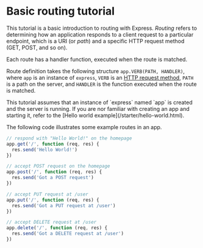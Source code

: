 # Basic routing tutorial

This tutorial is a basic introduction to routing with Express.  _Routing_ refers to determining how an application responds to a client request to a particular endpoint, which is a URI (or _path_) and a specific HTTP request method (GET, POST, and so on).

Each route has a handler function, executed when the route is matched. 

Route definition takes the following structure `app.VERB(PATH, HANDLER)`, where `app` is an instance of `express`, `VERB` is an [HTTP request method](http://en.wikipedia.org/wiki/Hypertext_Transfer_Protocol), `PATH` is a path on the server, and `HANDLER` is the function executed when the route is matched.

<div class="doc-box doc-notice">
This tutorial assumes that an instance of `express` named `app` is created and the server is running. If you are nor familiar with creating an app and starting it, refer to the [Hello world example](/starter/hello-world.html).
</div>

The following code illustrates some example routes in an app.

```js
// respond with "Hello World!" on the homepage
app.get('/', function (req, res) {
  res.send('Hello World!')
})

// accept POST request on the homepage
app.post('/', function (req, res) {
  res.send('Got a POST request')
})

// accept PUT request at /user
app.put('/', function (req, res) {
  res.send('Got a PUT request at /user')
})

// accept DELETE request at /user
app.delete('/', function (req, res) {
  res.send('Got a DELETE request at /user')
})

```
<!--
For all the details about routing, see [routing guide](/en/guide/routing.html).
-->
